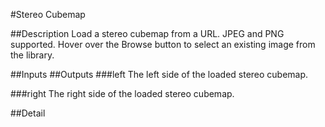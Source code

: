 #Stereo Cubemap

##Description
Load a stereo cubemap from a URL. JPEG and PNG supported. Hover over the Browse button to select an existing image from the library.

##Inputs
##Outputs
###left
The left side of the loaded stereo cubemap.

###right
The right side of the loaded stereo cubemap.

##Detail

